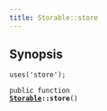```yaml
---
title: Storable::store
---
```


## Synopsis

<code>uses('store');</code>

<code>public function <b><a href="Storable">Storable</a>::store</b>()</code>

